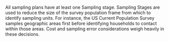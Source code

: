All sampling plans have at least one Sampling stage.  Sampling Stages are used to reduce the size of the survey population frame from which to identify sampling units.  For instance, the US Current Population Survey samples geographic areas first before identifying households to contact within those areas.  Cost and sampling error considerations weigh heavily in these decisions.